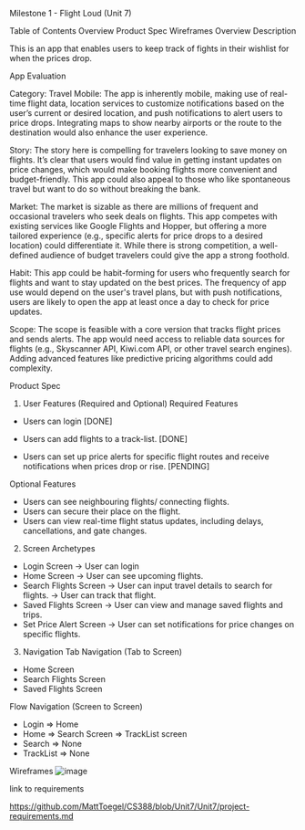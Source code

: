 Milestone 1 - Flight Loud (Unit 7)

Table of Contents
Overview
Product Spec
Wireframes
Overview
Description

This is an app that enables users to keep track of fights in their wishlist for when the prices drop.

App Evaluation

Category: Travel
Mobile: The app is inherently mobile, making use of real-time flight data, location services to customize notifications based on the user’s current or desired location, and push notifications to alert users to price drops. Integrating maps to show nearby airports or the route to the destination would also enhance the user experience.

Story: The story here is compelling for travelers looking to save money on flights. It’s clear that users would find value in getting instant updates on price changes, which would make booking flights more convenient and budget-friendly. This app could also appeal to those who like spontaneous travel but want to do so without breaking the bank.

Market: The market is sizable as there are millions of frequent and occasional travelers who seek deals on flights. This app competes with existing services like Google Flights and Hopper, but offering a more tailored experience (e.g., specific alerts for price drops to a desired location) could differentiate it. While there is strong competition, a well-defined audience of budget travelers could give the app a strong foothold.

Habit: This app could be habit-forming for users who frequently search for flights and want to stay updated on the best prices. The frequency of app use would depend on the user's travel plans, but with push notifications, users are likely to open the app at least once a day to check for price updates.

Scope: The scope is feasible with a core version that tracks flight prices and sends alerts. The app would need access to reliable data sources for flights (e.g., Skyscanner API, Kiwi.com API, or other travel search engines). Adding advanced features like predictive pricing algorithms could add complexity.

Product Spec
1. User Features (Required and Optional)
Required Features
* Users can login [DONE]

* Users can add flights to a track-list. [DONE]

* Users can set up price alerts for specific flight routes and receive notifications when prices drop or rise. [PENDING]

Optional Features
* Users can see neighbouring flights/ connecting flights.
* Users can secure their place on the flight.
* Users can view real-time flight status updates, including delays, cancellations, and gate changes.

2. Screen Archetypes
* Login Screen
    -> User can login
* Home Screen
    -> User can see upcoming flights.
* Search Flights Screen
    -> User can input travel details to search for flights.
    -> User can track that flight.
* Saved Flights Screen
    -> User can view and manage saved flights and trips.
* Set Price Alert Screen
    -> User can set notifications for price changes on specific flights.

3. Navigation
Tab Navigation (Tab to Screen)
* Home Screen  
* Search Flights Screen
* Saved Flights Screen

Flow Navigation (Screen to Screen)

* Login 
    =>  Home 
* Home
    =>  Search Screen
    =>  TrackList screen
* Search
    => None
* TrackList 
    => None

Wireframes
![image](https://github.com/user-attachments/assets/0d40a64d-4df6-47b8-882c-5de4b16d4e71)

link to requirements

https://github.com/MattToegel/CS388/blob/Unit7/Unit7/project-requirements.md

